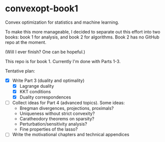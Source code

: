# convexopt-book1

Convex optimization for statistics and machine learning. 

To make this more manageable, I decided to separate out this effort
into two books: book 1 for analysis, and book 2 for algorithms. 
Book 2 has no GitHub repo at the moment.

(Will I ever finish? One can be hopeful.)

This repo is for book 1. Currently I'm done with Parts 1-3.

Tentative plan: 
- [x] Write Part 3 (duality and optimality)
    - [x] Lagrange duality
    - [x] KKT conditions
    - [x] Duality correspondences
- [ ] Collect ideas for Part 4 (advanced topics). Some ideas:
  * Bregman divergences, projections, proximals?
  * Uniqueness without strict convexity?
  * Caratheodory theorems on sparsity?
  * Perturbation/sensitivity analysis?
  * Fine properties of the lasso?
- [ ] Write the motivational chapters and technical appendices
